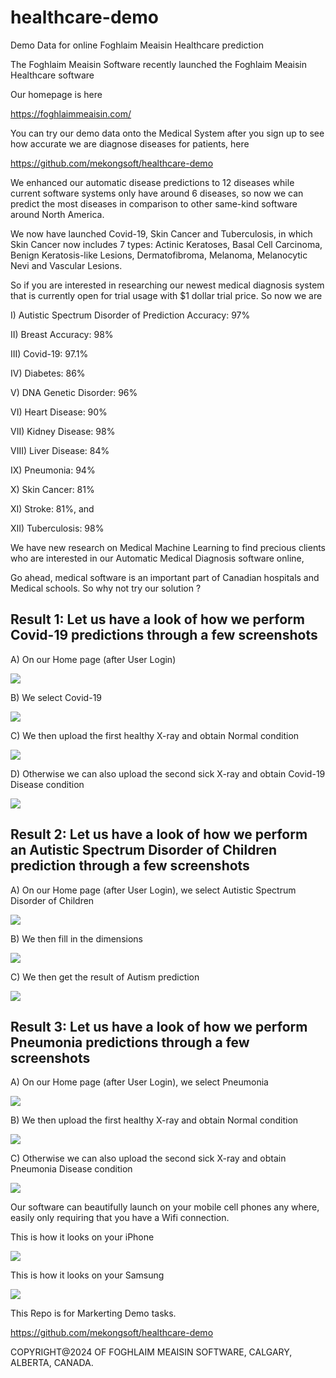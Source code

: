 # healthcare-demo
Demo Data for online Foghlaim Meaisin Healthcare prediction

The Foghlaim Meaisin Software recently launched the Foghlaim Meaisin Healthcare software

Our homepage is here

https://foghlaimmeaisin.com/

You can try our demo data onto the Medical System after you sign up to see how accurate we are diagnose diseases for patients, here

https://github.com/mekongsoft/healthcare-demo

We enhanced our automatic disease predictions to 12 diseases while current software systems only have around 6 diseases, so now we can predict the most diseases in comparison to other same-kind software around North America.

We now have launched Covid-19, Skin Cancer and Tuberculosis, in which Skin Cancer now includes 7 types: Actinic Keratoses, Basal Cell Carcinoma, Benign Keratosis-like Lesions, Dermatofibroma, Melanoma, Melanocytic Nevi and Vascular Lesions.

So if you are interested in researching our newest medical diagnosis system that is currently open for trial usage with $1 dollar trial price. So now we are 

I) Autistic Spectrum Disorder of Prediction Accuracy: 97%

II) Breast Accuracy: 98%

III) Covid-19: 97.1%

IV) Diabetes: 86%

V) DNA Genetic Disorder: 96%

VI) Heart Disease: 90%

VII) Kidney Disease: 98%

VIII) Liver Disease: 84%

IX) Pneumonia: 94%

X) Skin Cancer: 81%

XI) Stroke: 81%, and

XII) Tuberculosis: 98%

We have new research on Medical Machine Learning to find precious clients who are interested in our Automatic Medical Diagnosis software online, 

Go ahead, medical software is an important part of Canadian hospitals and Medical schools. So why not try our solution ?

## Result 1:  Let us have a look of how we perform Covid-19 predictions through a few screenshots

A) On our Home page (after User Login)

<img src="https://github.com/mekongsoft/healthcare-demo/blob/main/screenshots/homepage.png"/>

B) We select Covid-19

<img src="https://github.com/mekongsoft/healthcare-demo/blob/main/screenshots/covid191_small.png"/>

C) We then upload the first healthy X-ray and obtain Normal condition

<img src="https://github.com/mekongsoft/healthcare-demo/blob/main/screenshots/covid192_small.png"/>

D) Otherwise we can also upload the second sick X-ray and obtain Covid-19 Disease condition

<img src="https://github.com/mekongsoft/healthcare-demo/blob/main/screenshots/covid193_small.png"/>

## Result 2: Let us have a look of how we perform an Autistic Spectrum Disorder of Children prediction through a few screenshots

A) On our Home page (after User Login), we select Autistic Spectrum Disorder of Children

<img src="https://github.com/mekongsoft/healthcare-demo/blob/main/screenshots/autism1_small.png"/>

B) We then fill in the dimensions

<img src="https://github.com/mekongsoft/healthcare-demo/blob/main/screenshots/autism2_small.png"/>

C) We then get the result of Autism prediction

<img src="https://github.com/mekongsoft/healthcare-demo/blob/main/screenshots/autism4_small.png"/>

## Result 3:  Let us have a look of how we perform Pneumonia predictions through a few screenshots

A) On our Home page (after User Login), we select Pneumonia

<img src="https://github.com/mekongsoft/healthcare-demo/blob/main/screenshots/pneumonia1_small.png"/>

B) We then upload the first healthy X-ray and obtain Normal condition

<img src="https://github.com/mekongsoft/healthcare-demo/blob/main/screenshots/pneumonia5_small.png"/>

C) Otherwise we can also upload the second sick X-ray and obtain Pneumonia Disease condition

<img src="https://github.com/mekongsoft/healthcare-demo/blob/main/screenshots/pneumonia6_small.png"/>

Our software can beautifully launch on your mobile cell phones any where, easily only requiring that you have a Wifi connection.

This is how it looks on your iPhone

<img src="https://github.com/mekongsoft/healthcare-demo/blob/main/screenshots/iPhone2.png"/>

This is how it looks on your Samsung

<img src="https://github.com/mekongsoft/healthcare-demo/blob/main/screenshots/samsung.png"/>

This Repo is for Markerting Demo tasks.

https://github.com/mekongsoft/healthcare-demo

COPYRIGHT@2024 OF FOGHLAIM MEAISIN SOFTWARE, CALGARY, ALBERTA, CANADA.
